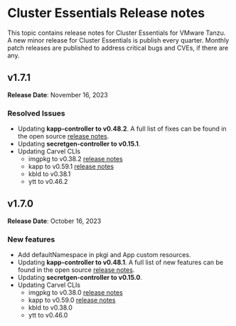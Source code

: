# Cluster Essentials Release notes

This topic contains release notes for Cluster Essentials for VMware Tanzu. A new minor release for Cluster Essentials is publish every quarter. Monthly patch releases are published to address critical bugs and CVEs, if there are any.

## <a id='1-7-1'></a> v1.7.1

**Release Date**: November 16, 2023

### <a id='1-7-1-resolved-issues'></a> Resolved Issues
* Updating **kapp-controller to v0.48.2**. A full list of fixes can be found in the open source [release notes](https://github.com/carvel-dev/kapp-controller/releases/tag/v0.48.2).
* Updating **secretgen-controller to v0.15.1**.
* Updating Carvel CLIs
  * imgpkg to v0.38.2 [release notes](https://github.com/carvel-dev/imgpkg/releases/tag/v0.38.2)
  * kapp to v0.59.1 [release notes](https://github.com/carvel-dev/kapp/releases/tag/v0.59.1)
  * kbld to v0.38.1
  * ytt to v0.46.2

## <a id='1-7'></a> v1.7.0

**Release Date**: October 16, 2023

### <a id='1-7-new-features'></a> New features
* Add defaultNamespace in pkgi and App custom resources.
* Updating **kapp-controller to v0.48.1**. A full list of new features can be found in the open source [release notes](https://github.com/carvel-dev/kapp-controller/releases/tag/v0.48.0).
* Updating **secretgen-controller to v0.15.0**.
* Updating Carvel CLIs
  * imgpkg to v0.38.0 [release notes](https://github.com/carvel-dev/imgpkg/releases/tag/v0.38.0)
  * kapp to v0.59.0 [release notes](https://github.com/carvel-dev/kapp/releases/tag/v0.59.0)
  * kbld to v0.38.0
  * ytt to v0.46.0
